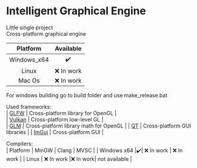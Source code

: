 # Intelligent Graphical Engine
Little single project  
Cross-platform graphical engine  

| Platform | Available |
|:--------:|:---------:|
| Windows_x64 |:heavy_check_mark:|
| Linux    | :x: In work |
| Mac Os   | :x: In work |

For windows building go to build folder and use make_release.bat

Used frameworks:  
| [GLFW](https://github.com/glfw/glfw) | Cross-platform library for OpenGL |  
| [Vulkan](https://github.com/KhronosGroup/Vulkan-Hpp) | Cross-platform low-level GL |  
| [GLM](https://github.com/g-truc/glm) | Cross-platform library math for OpenGL |
| [QT](https://github.com/qt) | Cross-platform GUI libraries |
| [ImGui](https://github.com/ocornut/imgui) | Cross-platform GUI |

Compilers:  
| Platform | MinGW | Clang | MVSC | 
| Windows x64 |:heavy_check_mark:| :x: In work | :x: In work |
| Linux | :x: In work |:x: In work| not available |


